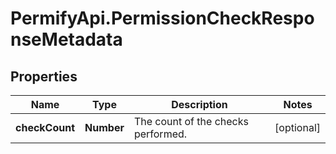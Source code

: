 # PermifyApi.PermissionCheckResponseMetadata

## Properties

Name | Type | Description | Notes
------------ | ------------- | ------------- | -------------
**checkCount** | **Number** | The count of the checks performed. | [optional] 


